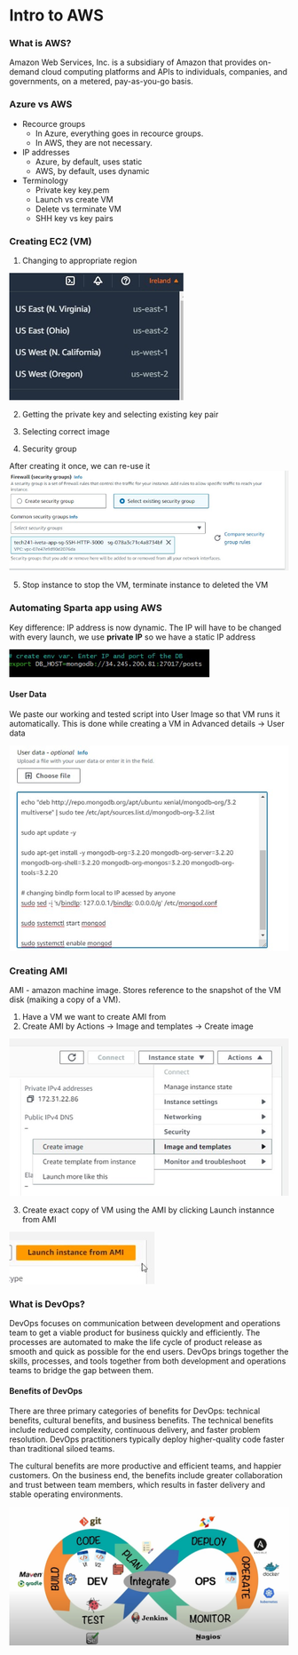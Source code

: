 # Intro to AWS

### What is AWS?

Amazon Web Services, Inc. is a subsidiary of Amazon that provides on-demand cloud computing platforms and APIs to individuals, companies, and governments, on a metered, pay-as-you-go basis.


### Azure vs AWS

- Recource groups
    - In Azure, everything goes in recource groups. 
    - In AWS, they are not necessary.
- IP addresses 
    - Azure, by default, uses static
    - AWS, by default, uses dynamic
- Terminology
    - Private key key.pem
    - Launch vs create VM
    - Delete vs terminate VM
    - SHH key vs key pairs

### Creating EC2 (VM)

1. Changing to appropriate region

![region](region.jpg)

2. Getting the private key and selecting existing key pair


3. Selecting correct image 


4. Security group
   
After creating it once, we can re-use it
![region](securityGroup.jpg)

5. Stop instance to stop the VM, terminate instance to deleted the VM


### Automating Sparta app using AWS

Key difference: IP address is now dynamic. The IP will have to be changed with every launch, we use **private IP** so we have a static IP address

![region](dynamicIP.jpg)


#### User Data

We paste our working and tested script into User Image so that VM runs it automatically. This is done while creating a VM in Advanced details -> User data


![user data](userData.jpg)

### Creating AMI

AMI - amazon machine image. Stores reference to the snapshot of the VM disk (maiking a copy of a VM).

1. Have a VM we want to create AMI from
2. Create AMI by Actions -> Image and templates -> Create image

![user data](creatingAMI.jpg)

3. Create exact copy of VM using the AMI by clicking Launch instannce from AMI

![instance](launchInstance.jpg)

### What is DevOps?

DevOps focuses on communication between development and operations team to get a viable product for business quickly and efficiently. The processes are automated to make the life cycle of product release as smooth and quick as possible for the end users. DevOps brings together the skills, processes, and tools together from both development and operations teams to bridge the gap between them.

#### Benefits of DevOps

There are three primary categories of benefits for DevOps: technical benefits, cultural benefits, and business benefits. The technical benefits include reduced complexity, continuous delivery, and faster problem resolution. DevOps practitioners typically deploy higher-quality code faster than traditional siloed teams.

The cultural benefits are more productive and efficient teams, and happier customers. On the business end, the benefits include greater collaboration and trust between team members, which results in faster delivery and stable operating environments.

![region](whatIsDevOps.jpg)